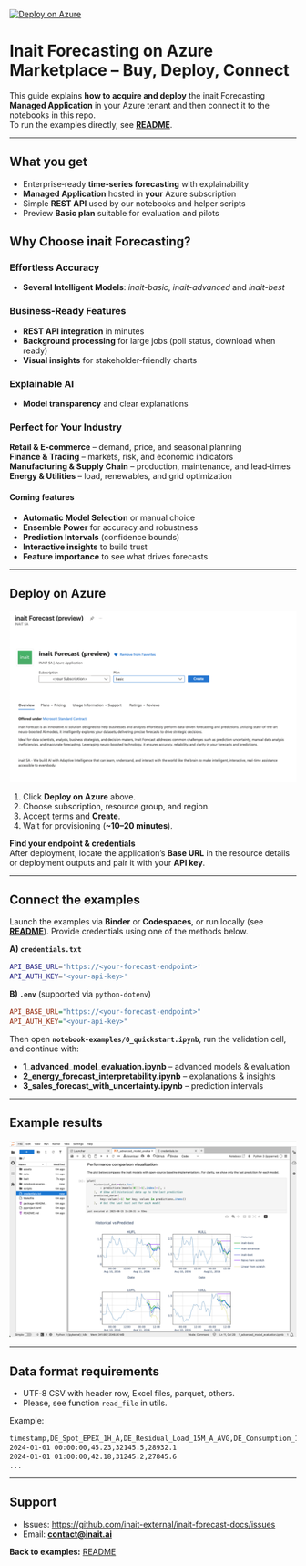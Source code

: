 [![Deploy on Azure](https://img.shields.io/badge/Deploy_on-Azure-blue?logo=microsoft-azure)](https://portal.azure.com/#view/Microsoft_Azure_Marketplace/GalleryItemDetailsBladeNopdl/id/inaitsa1696941874379.inait_forecast-preview/)

# Inait Forecasting on Azure Marketplace – Buy, Deploy, Connect

This guide explains **how to acquire and deploy** the inait Forecasting **Managed Application** in your Azure tenant and then connect it to the notebooks in this repo.  
To run the examples directly, see **[README](./README.md)**.

---

## What you get
- Enterprise‑ready **time‑series forecasting** with explainability  
- **Managed Application** hosted in **your** Azure subscription  
- Simple **REST API** used by our notebooks and helper scripts  
- Preview **Basic plan** suitable for evaluation and pilots

## Why Choose inait Forecasting?

### Effortless Accuracy
- **Several Intelligent Models**: *inait-basic*, *inait-advanced* and *inait-best*  

### Business‑Ready Features
- **REST API integration** in minutes  
- **Background processing** for large jobs (poll status, download when ready)  
- **Visual insights** for stakeholder‑friendly charts

### Explainable AI
- **Model transparency** and clear explanations  

### Perfect for Your Industry
**Retail & E‑commerce** – demand, price, and seasonal planning  
**Finance & Trading** – markets, risk, and economic indicators  
**Manufacturing & Supply Chain** – production, maintenance, and lead‑times  
**Energy & Utilities** – load, renewables, and grid optimization

#### Coming features
- **Automatic Model Selection** or manual choice  
- **Ensemble Power** for accuracy and robustness  
- **Prediction Intervals** (confidence bounds)
- **Interactive insights** to build trust
- **Feature importance** to see what drives forecasts  

---

## Deploy on Azure

![Azure Marketplace](./assets/forecast-marketplace-screenshot.png)

1. Click **Deploy on Azure** above.  
2. Choose subscription, resource group, and region.  
3. Accept terms and **Create**.  
4. Wait for provisioning (**~10–20 minutes**).

**Find your endpoint & credentials**  
After deployment, locate the application’s **Base URL** in the resource details or deployment outputs and pair it with your **API key**.

---

## Connect the examples

Launch the examples via **Binder** or **Codespaces**, or run locally (see **[README](./README.md)**). Provide credentials using one of the methods below.

**A) `credentials.txt`**  
```bash
API_BASE_URL='https://<your-forecast-endpoint>'
API_AUTH_KEY='<your-api-key>'
```

**B) `.env`** (supported via `python-dotenv`)  
```ini
API_BASE_URL="https://<your-forecast-endpoint>"
API_AUTH_KEY="<your-api-key>"
```

Then open **`notebook-examples/0_quickstart.ipynb`**, run the validation cell, and continue with:
- **1_advanced_model_evaluation.ipynb** – advanced models & evaluation  
- **2_energy_forecast_interpretability.ipynb** – explanations & insights  
- **3_sales_forecast_with_uncertainty.ipynb** – prediction intervals

---

## Example results

![Benchmark ETTh1](./assets/example-result-nb1.png)

---

## Data format requirements
- UTF‑8 CSV with header row, Excel files, parquet, others. 
- Please, see function `read_file` in utils.  

Example:
```csv
timestamp,DE_Spot_EPEX_1H_A,DE_Residual_Load_15M_A_AVG,DE_Consumption_15M_A_AVG
2024-01-01 00:00:00,45.23,32145.5,28932.1
2024-01-01 01:00:00,42.18,31245.2,27845.6
...
```

---

## Support
- Issues: https://github.com/inait-external/inait-forecast-docs/issues  
- Email: **contact@inait.ai**

**Back to examples:** [README](./README.md)
